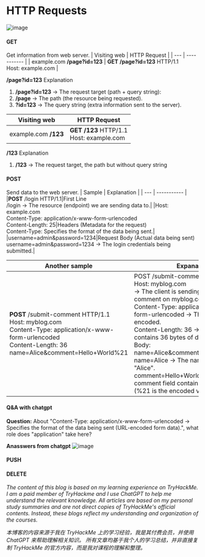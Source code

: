 # HTTP Requests
![image](https://github.com/user-attachments/assets/5b5ec176-e58e-4dd9-b37d-59fbf203763d)

#### GET
Get information from web server.
| Visiting web | HTTP Request |
| --- | ----------- |
| example.com **/page?id=123** | **GET** **/page?id=123** HTTP/1.1 <br>Host: example.com |

**/page?id=123** Explanation
1. **/page?id=123** → The request target (path + query string):
2. **/page** → The path (the resource being requested).
3. **?id=123** → The query string (extra information sent to the server).

| Visiting web | HTTP Request |
| --- | ----------- |
| example.com **/123** | **GET** **/123** HTTP/1.1 <br>Host: example.com |

**/123** Explanation
1. **/123** → The request target, the path but without query string

#### POST
Send data to the web server.
| Sample | Explanation |
| --- | ----------- |
|**POST** /login HTTP/1.1|First Line <br> /login → The resource (endpoint) we are sending data to.|
|Host: example.com <br> Content-Type: application/x-www-form-urlencoded <br>Content-Length: 25|Headers (Metadata for the request)<br>Content-Type: Specifies the format of the data being sent.|           
|username=admin&password=1234|Request Body (Actual data being sent) <br>username=admin&password=1234 → The login credentials being submitted.|

|Another sample|Expanation|
| --- | ----------- |
|**POST** /submit-comment HTTP/1.1<br>Host: myblog.com <br>Content-Type: application/x-www-form-urlencoded<br>Content-Length: 36<br>name=Alice&comment=Hello+World%21|POST /submit-comment HTTP/1.1 <br>Host: myblog.com <br> → The client is sending data to /submit-comment on myblog.com. <br>Content-Type: application/x-www-form-urlencoded → The data is URL-encoded.<br>Content-Length: 36 → The body contains 36 bytes of data.<br>Body: name=Alice&comment=Hello+World%21<br>name=Alice → The name field contains "Alice".<br>comment=Hello+World%21 → The comment field contains "Hello World!" (%21 is the encoded version of !).|

#### Q&A with chatgpt
**Question:**
About "Content-Type: application/x-www-form-urlencoded → Specifies the format of the data being sent (URL-encoded form data).", what role does "application" take here?

**Anasswers from chatgpt**
![image](https://github.com/user-attachments/assets/2eb4d9e8-5fe1-4000-997d-985fc1f23eb8)



#### PUSH

#### DELETE

*The content of this blog is based on my learning experience on TryHackMe. 
I am a paid member of TryHackme and I use ChatGPT to help me understand the relevant knowledge. 
All articles are based on my personal study summaries and are not direct copies of TryHackMe's official contents.
Instead, these blogs reflect my understanding and organization of the courses.*

*本博客的内容来源于我在 TryHackMe 上的学习经验，我是其付费会员，并使用 ChatGPT 来帮助理解相关知识。
所有文章均基于我个人的学习总结，并非直接复制 TryHackMe 的官方内容，而是我对课程的理解和整理。*
